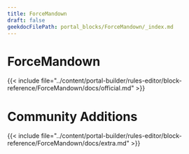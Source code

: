 ```yaml
---
title: ForceMandown
draft: false
geekdocFilePath: portal_blocks/ForceMandown/_index.md
---
```

# ForceMandown
{{< include file="../content/portal-builder/rules-editor/block-reference/ForceMandown/docs/official.md" >}}

# Community Additions

{{< include file="../content/portal-builder/rules-editor/block-reference/ForceMandown/docs/extra.md" >}}